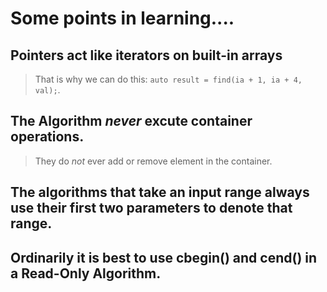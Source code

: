 # Some points in learning....

## Pointers act like iterators on built-in arrays

> That is why we can do this: `auto result = find(ia + 1, ia + 4, val);`.

## The Algorithm *never* excute container operations.

> They do *not* ever add or remove element in the container.

## The algorithms that take an input range always use their first two parameters to denote that range.

## Ordinarily it is best to use cbegin() and cend() in a Read-Only Algorithm.

